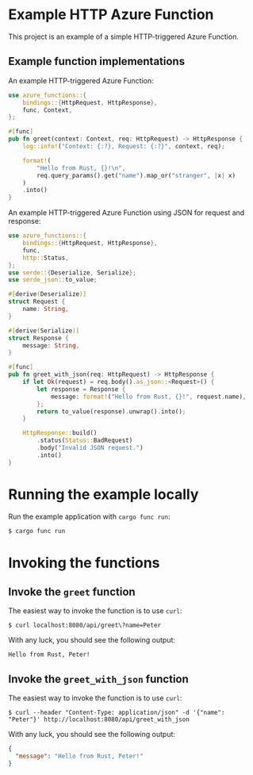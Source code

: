 # Example HTTP Azure Function

This project is an example of a simple HTTP-triggered Azure Function.

## Example function implementations

An example HTTP-triggered Azure Function:

```rust
use azure_functions::{
    bindings::{HttpRequest, HttpResponse},
    func, Context,
};

#[func]
pub fn greet(context: Context, req: HttpRequest) -> HttpResponse {
    log::info!("Context: {:?}, Request: {:?}", context, req);

    format!(
        "Hello from Rust, {}!\n",
        req.query_params().get("name").map_or("stranger", |x| x)
    )
    .into()
}
```

An example HTTP-triggered Azure Function using JSON for request and response:

```rust
use azure_functions::{
    bindings::{HttpRequest, HttpResponse},
    func,
    http::Status,
};
use serde::{Deserialize, Serialize};
use serde_json::to_value;

#[derive(Deserialize)]
struct Request {
    name: String,
}

#[derive(Serialize)]
struct Response {
    message: String,
}

#[func]
pub fn greet_with_json(req: HttpRequest) -> HttpResponse {
    if let Ok(request) = req.body().as_json::<Request>() {
        let response = Response {
            message: format!("Hello from Rust, {}!", request.name),
        };
        return to_value(response).unwrap().into();
    }

    HttpResponse::build()
        .status(Status::BadRequest)
        .body("Invalid JSON request.")
        .into()
}
```

# Running the example locally

Run the example application with `cargo func run`:

```bash
$ cargo func run
```

# Invoking the functions

## Invoke the `greet` function

The easiest way to invoke the function is to use `curl`:

```
$ curl localhost:8080/api/greet\?name=Peter
```

With any luck, you should see the following output:

```
Hello from Rust, Peter!
```

## Invoke the `greet_with_json` function

The easiest way to invoke the function is to use `curl`:

```
$ curl --header "Content-Type: application/json" -d '{"name": "Peter"}' http://localhost:8080/api/greet_with_json
```

With any luck, you should see the following output:

```json
{
  "message": "Hello from Rust, Peter!"
}
```

